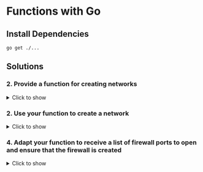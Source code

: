 # Functions with Go

## Install Dependencies

```shell
go get ./...
```

## Solutions

### 2. Provide a function for creating networks

<details><summary>Click to show</summary><p>

```go
func createNetwork(ctx *pulumi.Context, name string, args *civo.NetworkArgs) (*civo.Network, error) {
    return civo.NewNetwork(ctx, name, args)
}
```

</p></details>

### 2. Use your function to create a network

<details><summary>Click to show</summary><p>

```go
_, err := createNetwork(ctx, "one-functions", &civo.NetworkArgs{
    Label: pulumi.String("pulumi-workshop"),
})
if err != nil {
    return err
}
```

</p></details>

### 4. Adapt your function to receive a list of firewall ports to open and ensure that the firewall is created

<details><summary>Click to show</summary><p>

First, we provide our own types for passing around. This is how you achieve a good developer experience, by tailoring these to reflect what your down stream consumers care about and nothing else.

```go
type NetworkArgs struct {
    Label         string
    FirewallRules []*FirewallRuleArgs
}

type FirewallRuleArgs struct {
    Label    string
    Cidrs    []string
    Protocol string
    Port     string
}
```

Next, we enrich our function. We only really need to pass back the network, as the consumers don't actually need to work directly with the firewall or its rules. So keep the API simple and let Pulumi manage the rest.

```go
func createNetwork(ctx *pulumi.Context, name string, args *NetworkArgs) (*civo.Network, error) {
    network, err := civo.NewNetwork(ctx, name, &civo.NetworkArgs{
        Label: pulumi.String(args.Label),
    })

    if err != nil {
        return nil, err
    }

    firewall, err := civo.NewFirewall(ctx, name, &civo.FirewallArgs{
        NetworkId: network.ID(),
    })

    if err != nil {
        return network, err
    }

    for _, v := range args.FirewallRules {
        _, err := civo.NewFirewallRule(ctx, fmt.Sprintf("%s-%s", name, v.Label), &civo.FirewallRuleArgs{
            FirewallId: firewall.ID(),
            Label:      pulumi.String(v.Label),
            Cidrs:      pulumi.ToStringArray(v.Cidrs),
            Protocol:   pulumi.String(v.Protocol),
            StartPort:  pulumi.String(v.Port),
        })

        if err != nil {
            return network, err
        }
    }

    return network, nil
}
```

Our consumers then get an API to work with like so:

```go
func main() {
    pulumi.Run(func(ctx *pulumi.Context) error {
        _, err := createNetwork(ctx, "one-functions", &NetworkArgs{
            Label: "pulumi-workshop",
            FirewallRules: []*FirewallRuleArgs{
                {
                    Label:    "https",
                    Cidrs:    []string{"0.0.0.0/0"},
                    Protocol: "tcp",
                    Port:     "443",
                },
            },
        })
        if err != nil {
            return err
        }

        return nil
    })
}
```

</p></details>
